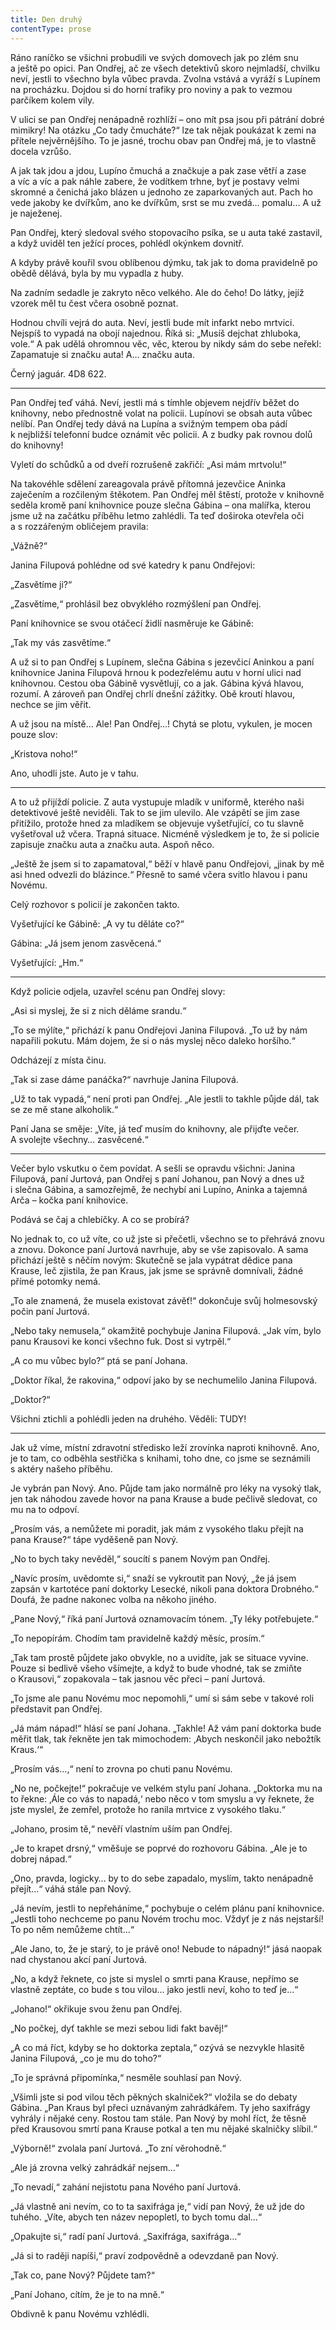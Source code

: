 ```yaml
---
title: Den druhý
contentType: prose
---
```


<section>

Ráno raníčko se všichni probudili ve svých domovech jak po zlém snu a ještě po opici. Pan Ondřej, ač ze všech detektivů skoro nejmladší, chvilku neví, jestli to všechno byla vůbec pravda. Zvolna vstává a vyráží s Lupínem na procházku. Dojdou si do horní trafiky pro noviny a pak to vezmou parčíkem kolem vily.

V ulici se pan Ondřej nenápadně rozhlíží – ono mít psa jsou při pátrání dobré mimikry! Na otázku „Co tady čmucháte?“ lze tak nějak poukázat k zemi na přítele nejvěrnějšího. To je jasné, trochu obav pan Ondřej má, je to vlastně docela vzrůšo.

A jak tak jdou a jdou, Lupíno čmuchá a značkuje a pak zase větří a zase a víc a víc a pak náhle zabere, že vodítkem trhne, byť je postavy velmi skromné a čenichá jako blázen u jednoho ze zaparkovaných aut. Pach ho vede jakoby ke dvířkům, ano ke dvířkům, srst se mu zvedá… pomalu… A už je naježenej.

Pan Ondřej, který sledoval svého stopovacího psíka, se u auta také zastavil, a když uviděl ten ježící proces, pohlédl okýnkem dovnitř.

A kdyby právě kouřil svou oblíbenou dýmku, tak jak to doma pravidelně po obědě dělává, byla by mu vypadla z huby.

Na zadním sedadle je zakryto něco velkého. Ale do čeho! Do látky, jejíž vzorek měl tu čest včera osobně poznat.

Hodnou chvíli vejrá do auta. Neví, jestli bude mít infarkt nebo mrtvici. Nejspíš to vypadá na obojí najednou. Říká si: „Musíš dejchat zhluboka, vole.“ A pak udělá ohromnou věc, věc, kterou by nikdy sám do sebe neřekl: Zapamatuje si značku auta! A… značku auta.

Černý jaguár. 4D8 622.

* * *

Pan Ondřej teď váhá. Neví, jestli má s tímhle objevem nejdřív běžet do knihovny, nebo přednostně volat na policii. Lupínovi se obsah auta vůbec nelíbí. Pan Ondřej tedy dává na Lupína a svižným tempem oba pádí k nejbližší telefonní budce oznámit věc policii. A z budky pak rovnou dolů do knihovny!

Vyletí do schůdků a od dveří rozrušeně zakřičí: „Asi mám mrtvolu!“

Na takovéhle sdělení zareagovala právě přítomná jezevčice Aninka zaječením a rozčileným štěkotem. Pan Ondřej měl štěstí, protože v knihovně seděla kromě paní knihovnice pouze slečna Gábina – ona malířka, kterou jsme už na začátku příběhu letmo zahlédli. Ta teď doširoka otevřela oči a s rozzářeným obličejem pravila:

„Vážně?“

Janina Filupová pohlédne od své katedry k panu Ondřejovi:

„Zasvětíme ji?“

„Zasvětíme,“ prohlásil bez obvyklého rozmýšlení pan Ondřej.

Paní knihovnice se svou otáčecí židlí nasměruje ke Gábině:

„Tak my vás zasvětíme.“

A už si to pan Ondřej s Lupínem, slečna Gábina s jezevčicí Aninkou a paní knihovnice Janina Filupová hrnou k podezřelému autu v horní ulici nad knihovnou. Cestou oba Gábině vysvětlují, co a jak. Gábina kývá hlavou, rozumí. A zároveň pan Ondřej chrlí dnešní zážitky. Obě kroutí hlavou, nechce se jim věřit.

A už jsou na místě… Ale! Pan Ondřej…! Chytá se plotu, vykulen, je mocen pouze slov:

„Kristova noho!“

Ano, uhodli jste. Auto je v tahu.

* * *

A to už přijíždí policie. Z auta vystupuje mladík v uniformě, kterého naši detektivové ještě neviděli. Tak to se jim ulevilo. Ale vzápětí se jim zase přitížilo, protože hned za mladíkem se objevuje vyšetřující, co tu slavně vyšetřoval už včera. Trapná situace. Nicméně výsledkem je to, že si policie zapisuje značku auta a značku auta. Aspoň něco.

„Ještě že jsem si to zapamatoval,“ běží v hlavě panu Ondřejovi, „jinak by mě asi hned odvezli do blázince.“ Přesně to samé včera svitlo hlavou i panu Novému.

Celý rozhovor s policií je zakončen takto.

Vyšetřující ke Gábině: „A vy tu děláte co?“

Gábina: „Já jsem jenom zasvěcená.“

Vyšetřující: „Hm.“

* * *

Když policie odjela, uzavřel scénu pan Ondřej slovy:

„Asi si myslej, že si z nich děláme srandu.“

„To se mýlíte,“ přichází k panu Ondřejovi Janina Filupová. „To už by nám napařili pokutu. Mám dojem, že si o nás myslej něco daleko horšího.“

Odcházejí z místa činu.

„Tak si zase dáme panáčka?“ navrhuje Janina Filupová.

„Už to tak vypadá,“ není proti pan Ondřej. „Ale jestli to takhle půjde dál, tak se ze mě stane alkoholik.“

Paní Jana se směje: „Víte, já teď musím do knihovny, ale přijďte večer. A svolejte všechny… zasvěcené.“

* * *

Večer bylo vskutku o čem povídat. A sešli se opravdu všichni: Janina Filupová, paní Jurtová, pan Ondřej s paní Johanou, pan Nový a dnes už i slečna Gábina, a samozřejmě, že nechybí ani Lupíno, Aninka a tajemná Arča – kočka paní knihovice.

Podává se čaj a chlebíčky. A co se probírá?

No jednak to, co už víte, co už jste si přečetli, všechno se to přehrává znovu a znovu. Dokonce paní Jurtová navrhuje, aby se vše zapisovalo. A sama přichází ještě s něčím novým: Skutečně se jala vypátrat dědice pana Krause, leč zjistila, že pan Kraus, jak jsme se správně domnívali, žádné přímé potomky nemá.

„To ale znamená, že musela existovat závěť!“ dokončuje svůj holmesovský počin paní Jurtová.

„Nebo taky nemusela,“ okamžitě pochybuje Janina Filupová. „Jak vím, bylo panu Krausovi ke konci všechno fuk. Dost si vytrpěl.“

„A co mu vůbec bylo?“ ptá se paní Johana.

„Doktor říkal, že rakovina,“ odpoví jako by se nechumelilo Janina Filupová.

„Doktor?“

Všichni ztichli a pohlédli jeden na druhého. Věděli: TUDY!

* * *

Jak už víme, místní zdravotní středisko leží zrovínka naproti knihovně. Ano, je to tam, co odběhla sestřička s knihami, toho dne, co jsme se seznámili s aktéry našeho příběhu.

Je vybrán pan Nový. Ano. Půjde tam jako normálně pro léky na vysoký tlak, jen tak náhodou zavede hovor na pana Krause a bude pečlivě sledovat, co mu na to odpoví.

„Prosím vás, a nemůžete mi poradit, jak mám z vysokého tlaku přejít na pana Krause?“ tápe vyděšeně pan Nový.

„No to bych taky nevěděl,“ soucítí s panem Novým pan Ondřej.

„Navíc prosím, uvědomte si,“ snaží se vykroutit pan Nový, „že já jsem zapsán v kartotéce paní doktorky Lesecké, nikoli pana doktora Drobného.“ Doufá, že padne nakonec volba na někoho jiného.

„Pane Nový,“ říká paní Jurtová oznamovacím tónem. „Ty léky potřebujete.“

„To nepopírám. Chodím tam pravidelně každý měsíc, prosím.“

„Tak tam prostě půjdete jako obvykle, no a uvidíte, jak se situace vyvine. Pouze si bedlivě všeho všímejte, a když to bude vhodné, tak se zmiňte o Krausovi,“ zopakovala – tak jasnou věc přeci – paní Jurtová.

„To jsme ale panu Novému moc nepomohli,“ umí si sám sebe v takové roli představit pan Ondřej.

„Já mám nápad!“ hlásí se paní Johana. „Takhle! Až vám paní doktorka bude měřit tlak, tak řekněte jen tak mimochodem: ‚Abych neskončil jako nebožtík Kraus.‘“

„Prosím vás…,“ není to zrovna po chuti panu Novému.

„No ne, počkejte!“ pokračuje ve velkém stylu paní Johana. „Doktorka mu na to řekne: ‚Ále co vás to napadá,‘ nebo něco v tom smyslu a vy řeknete, že jste myslel, že zemřel, protože ho ranila mrtvice z vysokého tlaku.“

„Johano, prosim tě,“ nevěří vlastním uším pan Ondřej.

„Je to krapet drsný,“ vměšuje se poprvé do rozhovoru Gábina. „Ale je to dobrej nápad.“

„Ono, pravda, logicky… by to do sebe zapadalo, myslím, takto nenápadně přejít…“ váhá stále pan Nový.

„Já nevím, jestli to nepřeháníme,“ pochybuje o celém plánu paní knihovnice. „Jestli toho nechceme po panu Novém trochu moc. Vždyť je z nás nejstarší! To po něm nemůžeme chtít…“

„Ale Jano, to, že je starý, to je právě ono! Nebude to nápadný!“ jásá naopak nad chystanou akcí paní Jurtová.

„No, a když řeknete, co jste si myslel o smrti pana Krause, nepřímo se vlastně zeptáte, co bude s tou vilou… jako jestli neví, koho to teď je…“

„Johano!“ okřikuje svou ženu pan Ondřej.

„No počkej, dyť takhle se mezi sebou lidi fakt bavěj!“

„A co má říct, kdyby se ho doktorka zeptala,“ ozývá se nezvykle hlasitě Janina Filupová, „co je mu do toho?“

„To je správná připomínka,“ nesměle souhlasí pan Nový.

„Všimli jste si pod vilou těch pěkných skalniček?“ vložila se do debaty Gábina. „Pan Kraus byl přeci uznávaným zahrádkářem. Ty jeho saxifrágy vyhrály i nějaké ceny. Rostou tam stále. Pan Nový by mohl říct, že těsně před Krausovou smrtí pana Krause potkal a ten mu nějaké skalničky slíbil.“

„Výborně!“ zvolala paní Jurtová. „To zní věrohodně.“

„Ale já zrovna velký zahrádkář nejsem…“

„To nevadí,“ zahání nejistotu pana Nového paní Jurtová.

„Já vlastně ani nevím, co to ta saxifrága je,“ vidí pan Nový, že už jde do tuhého. „Víte, abych ten název nepopletl, to bych tomu dal…“

„Opakujte si,“ radí paní Jurtová. „Saxifrága, saxifrága…“

„Já si to raději napíši,“ praví zodpovědně a odevzdaně pan Nový.

„Tak co, pane Nový? Půjdete tam?“

„Paní Johano, cítím, že je to na mně.“

Obdivně k panu Novému vzhlédli.

</section>
